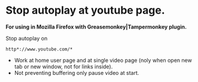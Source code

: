 # Stop autoplay at youtube page.


**For using in Mozilla Firefox with Greasemonkey|Tampermonkey plugin.**

Stop autoplay on

    http*://www.youtube.com/*


* Work at home user page and at single video page (noly when open new tab or new window, not for links inside). 
* Not preventing buffering only pause video at start.

